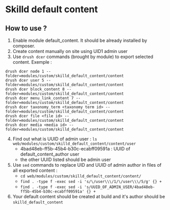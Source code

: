 # Skilld default content

## How to use ?

1. Enable module default_content. It should be already installed by composer.
4. Create content manually on site using UID1 admin user
3. Use `drush dcer` commands (brought by module) to export selected content. Exemple : 
```
drush dcer node 1 --folder=modules/custom/skilld_default_content/content
drush dcer user 5 --folder=modules/custom/skilld_default_content/content
drush dcer block_content 8 --folder=modules/custom/skilld_default_content/content
drush dcer menu_link_content 7 --folder=modules/custom/skilld_default_content/content
drush dcer taxonomy_term <taxonomy term id> --folder=modules/custom/skilld_default_content/content
drush dcer file <file id> --folder=modules/custom/skilld_default_content/content
drush dcer media <media id> --folder=modules/custom/skilld_default_content/content
```
4. Find out what is UUID of admin user : `ls web/modules/custom/skilld_default_content/content/user`
     - 4bad48eb-ff5b-45b4-b30c-ecabff09591a : UUID of default_content_author user
     - the other UUID listed should be admin user
5. Use `sed` commands to replace UID and UUID of admin author in files of all exported content : 
	 - `cd web/modules/custom/skilld_default_content/content/`
     - `find . -type f -exec sed -i 's/\/user\\\/1/\/user\\\/5/g' {} +`
     - `find . -type f -exec sed -i 's/UUID_OF_ADMIN_USER/4bad48eb-ff5b-45b4-b30c-ecabff09591a' {} +`
6. Your default content should be created at build and it's author should be `skilld_default_content`

